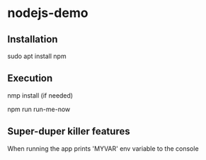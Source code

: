 # nodejs-demo

## Installation

sudo apt install npm

## Execution
nmp install (if needed)

npm run run-me-now

## Super-duper killer features
When running the app prints 'MYVAR' env variable to the console
